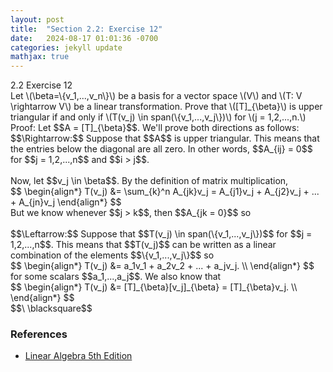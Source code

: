 ```yaml
---
layout: post
title:  "Section 2.2: Exercise 12"
date:   2024-08-17 01:01:36 -0700
categories: jekyll update
mathjax: true
---
```

<div class="ydiv">
2.2 Exercise 12
</div>
<div class="ybdiv">
Let \(\beta=\{v_1,...,v_n\}\) be a basis for a vector space \(V\) and \(T: V \rightarrow V\) be a linear transformation. Prove that \([T]_{\beta}\) is upper triangular if and only if \(T(v_j) \in span(\{v_1,...,v_j\})\) for \(j = 1,2,...,n.\)
</div>
Proof: Let $$A = [T]_{\beta}$$. We'll prove both directions as follows:<br>
$$\Rightarrow:$$ Suppose that $$A$$ is upper triangular. This means that the entries below the diagonal are all zero. In other words, $$A_{ij} = 0$$ for $$j = 1,2,...,n$$ and  $$i > j$$. 
<br>
<br>
Now, let $$v_j \in \beta$$. By the definition of matrix multiplication, 
<div>
$$
\begin{align*}
T(v_j) &= \sum_{k}^n A_{jk}v_j = A_{j1}v_j + A_{j2}v_j + ... + A_{jn}v_j
\end{align*}
$$
</div>
But we know whenever $$j > k$$, then $$A_{jk = 0}$$ so 
<br>
<br>
$$\Leftarrow:$$ Suppose that $$T(v_j) \in span(\{v_1,...,v_j\})$$ for $$j = 1,2,...,n$$. This means that $$T(v_j)$$ can be written as a linear combination of the elements $$\{v_1,...,v_j\}$$ so 
<div>
$$
\begin{align*}
T(v_j) &= a_1v_1 + a_2v_2 + ... + a_jv_j. \\
\end{align*}
$$
</div>
for some scalars $$a_1,...,a_j$$. We also know that
<div>
$$
\begin{align*}
T(v_j) &= [T]_{\beta}[v_j]_{\beta} = [T]_{\beta}v_j. \\
\end{align*}
$$
</div>
$$\ \blacksquare$$

<br>
<!------------------------------------------------------------------------------------>
<h3>References</h3>
<ul>
<li><a href="https://www.amazon.com/Linear-Algebra-5th-Stephen-Friedberg/dp/0134860241/ref=tmm_hrd_swatch_0?_encoding=UTF8&qid=&sr=">Linear Algebra 5th Edition</a></li>
</ul>
























